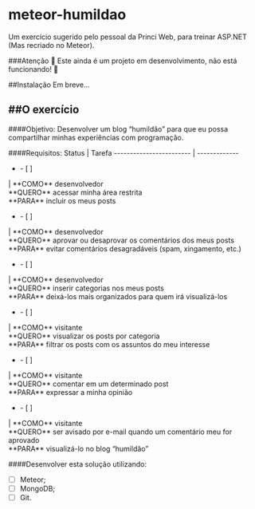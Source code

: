 # meteor-humildao
Um exercício sugerido pelo pessoal da Princi Web, para treinar ASP.NET (Mas recriado no Meteor).

###Atenção
:construction: Este ainda é um projeto em desenvolvimento, não está funcionando! :construction:<br/>


##Instalação
Em breve...

##O exercício
------------------------------------------------------------------------------------------

####Objetivo:
Desenvolver um blog “humildão” para que eu possa compartilhar minhas experiências com programação.

####Requisitos:
Status                   | Tarefa
------------------------ | -------------
<ul><li>- [ ] </li></ul> | **COMO** desenvolvedor<br/>**QUERO** acessar minha área restrita<br/>**PARA** incluir os meus posts
<ul><li>- [ ] </li></ul> | **COMO** desenvolvedor<br/>**QUERO** aprovar ou desaprovar os comentários dos meus posts<br/>**PARA** evitar comentários desagradáveis (spam, xingamento, etc.)
<ul><li>- [ ] </li></ul> | **COMO** desenvolvedor<br/>**QUERO** inserir categorias nos meus posts<br/>**PARA** deixá-los mais organizados para quem irá visualizá-los
<ul><li>- [ ] </li></ul> | **COMO** visitante<br/>**QUERO** visualizar os posts por categoria<br/>**PARA** filtrar os posts com os assuntos do meu interesse
<ul><li>- [ ] </li></ul> | **COMO** visitante<br/>**QUERO** comentar em um determinado post<br/>**PARA** expressar a minha opinião
<ul><li>- [ ] </li></ul> | **COMO** visitante<br/>**QUERO** ser avisado por e-mail quando um comentário meu for aprovado<br/>**PARA** visualizá-lo no blog “humildão”


####Desenvolver esta solução utilizando:
- [ ] Meteor;
- [ ] MongoDB;
- [ ] Git.
